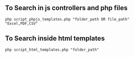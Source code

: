 ## To Search in js controllers and php files

`php script_phpjs_templates.php "folder_path OR file_path" "Excel,PDF,CSV"`

## To Search inside html templates

`php script_html_templates.php "folder_path"`
